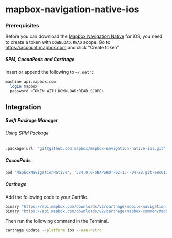 # mapbox-navigation-native-ios

### Prerequisites

Before you can download the [Mapbox Navigation Native](https://github.com/mapbox/mapbox-navigation-native) for iOS, you need to create a token with `DOWNLOAD:READ` scope.
Go to https://account.mapbox.com and click "Create token"

##### SPM, CocoaPods and Carthage
Insert or append the following to `~/.netrc`

```bash
machine api.mapbox.com
  login mapbox
  password <TOKEN WITH DOWNLOAD:READ SCOPE>
```

## Integration

##### Swift Package Manager

###### Using SPM Package

```swift
.package(url: "git@github.com:mapbox/mapbox-navigation-native-ios.git", from: "324.0.0-SNAPSHOT-02-13--04-28.git-e8c6135-SNAPSHOT.0213T0845Z.b2c8a91"),
```

##### CocoaPods

```ruby
pod 'MapboxNavigationNative', '324.0.0-SNAPSHOT-02-13--04-28.git-e8c6135-SNAPSHOT.0213T0845Z.b2c8a91'
```

##### Carthage

Add the following code to your Cartfile.

```bash
binary "https://api.mapbox.com/downloads/v2/carthage/mobile-navigation-native/MapboxNavigationNative.json" == 324.0.0-SNAPSHOT-02-13--04-28.git-e8c6135-SNAPSHOT.0213T0845Z.b2c8a91
binary "https://api.mapbox.com/downloads/v2/carthage/mapbox-common/MapboxCommon-ios.json" == 24.11.0-SNAPSHOT-02-13--04-28.git-e8c6135
```

Then run the following command in the Terminal.
```bash
carthage update --platform ios --use-netrc
```
